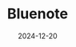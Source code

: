 ---  
layout: startup_page  
title: "Bluenote"  
id: "bluenotehealth.com"  
permalink: "/bluenotebluenotehealth.com12202024/"  
website: "https://www.bluenotehealth.com/"  
funding_round: ""  
funding_amount: "$10M"  
investors: "Lux Capital, Elad Gil, Anthropic, Menlo Ventures Anthology Fund, McKesson Ventures, Avichal Garg/Electric Capital, Moxxie Ventures, Carbon Silicon Ventures, Othman Laraki, Fidji Simo, Mike Nohaile, Kristen Fortney, Eric Morgen, Qasar Younis, Linus Upson, Jeffrey Low"  
about: "Bluenote is a generative AI platform designed for life sciences companies. It streamlines regulatory and compliance workflows, reducing the time and resources needed to bring life-saving medicines and devices to patients. The platform utilizes fine-tuned models and integrates with various data sources for accurate and efficient documentation."  
markets: "AI, Healthtech, Life Sciences, Software, Business/Productivity Software, Other Healthcare Services"  
hq: "San Francisco, California, United States"  
founded_year: "2022"  
linkedin: "https://www.linkedin.com/company/bluenoteai"  
twitter: "https://twitter.com/bluenote_ai"  
instagram: ""  
facebook: ""  
crunchbase: "https://www.crunchbase.com/organization/bluenote-health"  
pitchbook: "https://pitchbook.com/profiles/company/720964-18"  

date_display: "20-Dec-2024"  
date: "2024-12-20"

# SEO Optimization  
meta_title: "Bluenote -  Funding ($10M)"  
meta_description: "Bluenote, Bluenote is a generative AI platform designed for life sciences companies. It streamlines regulatory and compliance workflows, reducing the time and r..."  
meta_keywords: "Bluenote, AI, Healthtech, Life Sciences, Software, Business/Productivity Software, Other Healthcare Services,  funding"  
canonical_url: "https://startup.projectstartups.com/bluenotebluenotehealth.com12202024/"  
---